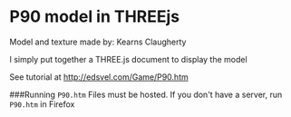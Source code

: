 # P90 model in THREEjs 

Model and texture made by: Kearns Claugherty

I simply put together a THREE.js document to display the model

See tutorial at http://edsvel.com/Game/P90.htm

###Running `P90.htm`
Files must be hosted.
If you don't have a server, run `P90.htm` in Firefox
